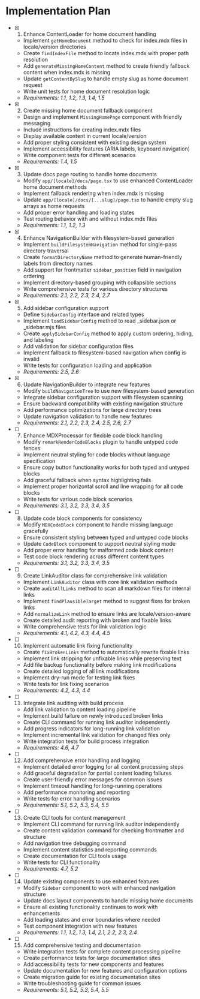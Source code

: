 # Implementation Plan

- [x] 1. Enhance ContentLoader for home document handling
  - Implement `getHomeDocument` method to check for index.mdx files in locale/version directories
  - Create `findIndexFile` method to locate index.mdx with proper path resolution
  - Add `generateMissingHomeContent` method to create friendly fallback content when index.mdx is missing
  - Update `getContentBySlug` to handle empty slug as home document request
  - Write unit tests for home document resolution logic
  - _Requirements: 1.1, 1.2, 1.3, 1.4, 1.5_

- [x] 2. Create missing home document fallback component
  - Design and implement `MissingHomePage` component with friendly messaging
  - Include instructions for creating index.mdx files
  - Display available content in current locale/version
  - Add proper styling consistent with existing design system
  - Implement accessibility features (ARIA labels, keyboard navigation)
  - Write component tests for different scenarios
  - _Requirements: 1.4, 1.5_

- [x] 3. Update docs page routing to handle home documents
  - Modify `app/[locale]/docs/page.tsx` to use enhanced ContentLoader home document methods
  - Implement fallback rendering when index.mdx is missing
  - Update `app/[locale]/docs/[...slug]/page.tsx` to handle empty slug arrays as home requests
  - Add proper error handling and loading states
  - Test routing behavior with and without index.mdx files
  - _Requirements: 1.1, 1.2, 1.3_

- [x] 4. Enhance NavigationBuilder with filesystem-based generation
  - Implement `buildFilesystemNavigation` method for single-pass directory traversal
  - Create `formatDirectoryName` method to generate human-friendly labels from directory names
  - Add support for frontmatter `sidebar_position` field in navigation ordering
  - Implement directory-based grouping with collapsible sections
  - Write comprehensive tests for various directory structures
  - _Requirements: 2.1, 2.2, 2.3, 2.4, 2.7_

- [x] 5. Add sidebar configuration support
  - Define `SidebarConfig` interface and related types
  - Implement `loadSidebarConfig` method to read _sidebar.json or _sidebar.mjs files
  - Create `applySidebarConfig` method to apply custom ordering, hiding, and labeling
  - Add validation for sidebar configuration files
  - Implement fallback to filesystem-based navigation when config is invalid
  - Write tests for configuration loading and application
  - _Requirements: 2.5, 2.6_

- [x] 6. Update NavigationBuilder to integrate new features
  - Modify `buildNavigationTree` to use new filesystem-based generation
  - Integrate sidebar configuration support with filesystem scanning
  - Ensure backward compatibility with existing navigation structure
  - Add performance optimizations for large directory trees
  - Update navigation validation to handle new features
  - _Requirements: 2.1, 2.2, 2.3, 2.4, 2.5, 2.6, 2.7_

- [ ] 7. Enhance MDXProcessor for flexible code block handling
  - Modify `remarkRenderCodeBlocks` plugin to handle untyped code fences
  - Implement neutral styling for code blocks without language specification
  - Ensure copy button functionality works for both typed and untyped blocks
  - Add graceful fallback when syntax highlighting fails
  - Implement proper horizontal scroll and line wrapping for all code blocks
  - Write tests for various code block scenarios
  - _Requirements: 3.1, 3.2, 3.3, 3.4, 3.5_

- [ ] 8. Update code block components for consistency
  - Modify `MDXCodeBlock` component to handle missing language gracefully
  - Ensure consistent styling between typed and untyped code blocks
  - Update `CodeBlock` component to support neutral styling mode
  - Add proper error handling for malformed code block content
  - Test code block rendering across different content types
  - _Requirements: 3.1, 3.2, 3.3, 3.4, 3.5_

- [ ] 9. Create LinkAuditor class for comprehensive link validation
  - Implement `LinkAuditor` class with core link validation methods
  - Create `auditAllLinks` method to scan all markdown files for internal links
  - Implement `findPlausibleTarget` method to suggest fixes for broken links
  - Add `normalizeLink` method to ensure links are locale/version-aware
  - Create detailed audit reporting with broken and fixable links
  - Write comprehensive tests for link validation logic
  - _Requirements: 4.1, 4.2, 4.3, 4.4, 4.5_

- [ ] 10. Implement automatic link fixing functionality
  - Create `fixBrokenLinks` method to automatically rewrite fixable links
  - Implement link stripping for unfixable links while preserving text
  - Add file backup functionality before making link modifications
  - Create detailed logging of all link modifications
  - Implement dry-run mode for testing link fixes
  - Write tests for link fixing scenarios
  - _Requirements: 4.2, 4.3, 4.4_

- [ ] 11. Integrate link auditing with build process
  - Add link validation to content loading pipeline
  - Implement build failure on newly introduced broken links
  - Create CLI command for running link auditor independently
  - Add progress indicators for long-running link validation
  - Implement incremental link validation for changed files only
  - Write integration tests for build process integration
  - _Requirements: 4.6, 4.7_

- [ ] 12. Add comprehensive error handling and logging
  - Implement detailed error logging for all content processing steps
  - Add graceful degradation for partial content loading failures
  - Create user-friendly error messages for common issues
  - Implement timeout handling for long-running operations
  - Add performance monitoring and reporting
  - Write tests for error handling scenarios
  - _Requirements: 5.1, 5.2, 5.3, 5.4, 5.5_

- [ ] 13. Create CLI tools for content management
  - Implement CLI command for running link auditor independently
  - Create content validation command for checking frontmatter and structure
  - Add navigation tree debugging command
  - Implement content statistics and reporting commands
  - Create documentation for CLI tools usage
  - Write tests for CLI functionality
  - _Requirements: 4.7, 5.2_

- [ ] 14. Update existing components to use enhanced features
  - Modify `Sidebar` component to work with enhanced navigation structure
  - Update docs layout components to handle missing home documents
  - Ensure all existing functionality continues to work with enhancements
  - Add loading states and error boundaries where needed
  - Test component integration with new features
  - _Requirements: 1.1, 1.2, 1.3, 1.4, 2.1, 2.2, 2.3, 2.4_

- [ ] 15. Add comprehensive testing and documentation
  - Write integration tests for complete content processing pipeline
  - Create performance tests for large documentation sites
  - Add accessibility tests for new components and features
  - Update documentation for new features and configuration options
  - Create migration guide for existing documentation sites
  - Write troubleshooting guide for common issues
  - _Requirements: 5.1, 5.2, 5.3, 5.4, 5.5_